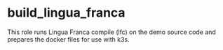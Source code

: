 # build_lingua_franca

This role runs Lingua Franca compile (lfc) on the demo source code
and prepares the docker files for use with k3s.
